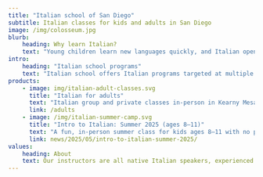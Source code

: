 ```yaml
---
title: "Italian school of San Diego"
subtitle: Italian classes for kids and adults in San Diego
image: /img/colosseum.jpg
blurb:
    heading: Why learn Italian?
    text: "Young children learn new languages quickly, and Italian opens the door to a rich world of art, history, literature, and cuisine. Studying Italian from an early age can lead to school credit through Advanced Placement or college programs. For adults, learning Italian means connecting more deeply with locals while traveling, enjoying Italian films, and reading classic literature in the original language."
intro:
    heading: "Italian school programs"
    text: "Italian school offers Italian programs targeted at multiple audiences, our teachers are all Italian mother-tongue and our classes are 5 to 8 students:"
products:
    - image: img/italian-adult-classes.svg
      title: "Italian for adults"
      text: "Italian group and private classes in-person in Kearny Mesa and online for all levels of proficiency, we also organize custom classes for groups or businesses. We focus on a conversation-first approach with highly interactive classes, highlight cultural aspects of life and tourism in Italy, and include insights into the history and geography of Italy."
      link: /adults
    - image: /img/italian-summer-camp.svg
      title: "Intro to Italian: Summer 2025 (ages 8–11)"
      text: "A fun, in-person summer class for kids ages 8–11 with no previous Italian experience. Taught by a native Italian teacher, students learn the basics of spoken and written Italian, explore Italian culture, and build conversational skills. Wednesdays, June 11 – August 6, 2025, 4:00–5:30pm."
      link: news/2025/05/intro-to-italian-summer-2025/
values:
    heading: About
    text: Our instructors are all native Italian speakers, experienced and passionate about sharing their language and culture with students of all ages. Led by Director and CEO Maura D'Andrea, who founded the Italian School of San Diego in 2021, our team is dedicated to providing an authentic and engaging learning experience.
---
```


